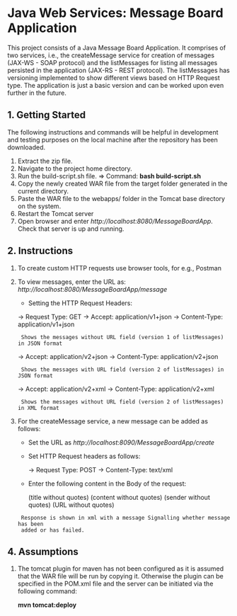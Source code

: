 
# Java Web Services: Message Board Application

This project consists of a Java Message Board Application. It comprises of two services, i.e., the createMessage service for creation of messages (JAX-WS - SOAP protocol) and the listMessages for listing all messages persisted in the application (JAX-RS - REST protocol). The listMessages has versioning implemented to show different views based on HTTP Request type. The application is just a basic version and can be worked upon even further in the future.

## 1. Getting Started

The following instructions and commands will be helpful in development and testing purposes on the local machine after the repository has been downloaded.

1. Extract the zip file.
2. Navigate to the project home directory. 
3. Run the build-script.sh file. => Command: <b>bash build-script.sh</b>
4. Copy the newly created WAR file from the target folder generated in the current directory.
5. Paste the WAR file to the webapps/ folder in the Tomcat base directory on the system.
6. Restart the Tomcat server
7. Open browser and enter <i>http://localhost:8080/MessageBoardApp</i>. Check that server is
   up and running.
 
## 2. Instructions

1. To create custom HTTP requests use browser tools, for e.g., Postman
2. To view messages, enter the URL as:  <i>http://localhost:8080/MessageBoardApp/message</i>
   
   - Setting the HTTP Request Headers:

	-> Request Type: GET
	-> Accept: application/v1+json
    -> Content-Type: application/v1+json
     
        Shows the messages without URL field (version 1 of listMessages) in JSON format

	-> Accept: application/v2+json
        -> Content-Type: application/v2+json
     
        Shows the messages with URL field (version 2 of listMessages) in JSON format

	-> Accept: application/v2+xml
        -> Content-Type: application/v2+xml
     
        Shows the messages without URL field (version 2 of listMessages) in XML format

3. For the createMessage service, a new message can be added as follows:

   - Set the URL as <i>http://localhost:8090/MessageBoardApp/create</i>

   - Set HTTP Request headers as follows:

        -> Request Type: POST
        -> Content-Type: text/xml

   - Enter the following content in the Body of the request:

        <Envelope xmlns="http://schemas.xmlsoap.org/soap/envelope/">
    		<Body>
        		<setMessage xmlns="http://fsecure123.abdkh93.com/">
            			<arg0 xmlns="">(title without quotes)</arg0>
            			<arg1 xmlns="">(content without quotes)</arg1>
            			<arg2 xmlns="">(sender without quotes)</arg2>
            			<arg3 xmlns="">(URL without quotes)</arg3>
        		</setMessage>
    		</Body>
	</Envelope>
 
	    Response is shown in xml with a message Signalling whether message has been 
	    added or has failed.

## 4. Assumptions

1. The tomcat plugin for maven has not been configured as it is assumed that the WAR file will be run by copying it. Otherwise the plugin can be specified in the POM.xml file and the server can be initiated via the following command:

   <b>mvn tomcat:deploy</b>  



















